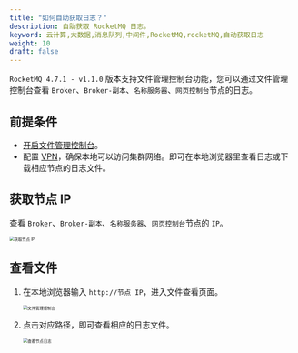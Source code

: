 ```yaml
---
title: "如何自助获取日志？"
description: 自助获取 RocketMQ 日志。
keyword: 云计算,大数据,消息队列,中间件,RocketMQ,rocketMQ,自动获取日志
weight: 10
draft: false
---
```


`RocketMQ 4.7.1 - v1.1.0` 版本支持文件管理控制台功能，您可以通过文件管理控制台查看 `Broker`、`Broker-副本`、`名称服务器`、`网页控制台`节点的日志。

## 前提条件

- [开启文件管理控制台](../enable)。
- 配置 [VPN](/network/vpc/manual/vpn/)，确保本地可以访问集群网络。即可在本地浏览器里查看日志或下载相应节点的日志文件。

## 获取节点 IP

查看 `Broker`、`Broker-副本`、`名称服务器`、`网页控制台`节点的 `IP`。

<img src="/middware/rocketmq/_images/node_ip.png" alt="获取节点 IP" style="zoom:50%;" />

## 查看文件

1. 在本地浏览器输入 `http://节点 IP`，进入文件查看页面。

   <img src="/middware/rocketmq/_images/file_console.png" alt="文件管理控制台" style="zoom:50%;" />

2. 点击对应路径，即可查看相应的日志文件。

   <img src="/middware/rocketmq/_images/file_console_01.png" alt="查看节点日志" style="zoom:50%;" />
